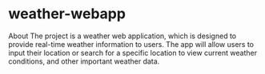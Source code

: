 # weather-webapp
About
The project is a weather web application, which is designed to provide real-time weather information to users. The app will allow users to input their location or search for a specific location to view current weather conditions, and other important weather data.
